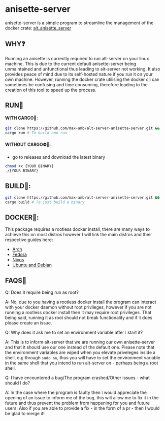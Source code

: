 # anisette-server
anisette-server is a simple program to streamline the management of the docker crate: [alt_anisette_server](https://hub.docker.com/r/nyamisty/alt_anisette_server)

## WHY❓
Running an anisette is currently required to run alt-server on your linux machine. This is due to the current default anisette-server being unmaintained and unfunctional thus leading to alt-server not working. It also provides peace of mind due to its self-hosted nature if you run it on your own machine. However, running the docker crate utilising the docker cli can sometimes be confusing and time consuming, therefore leading to the creation of this tool to speed up the process.

## RUN🏃
#### WITH CARGO🚚:
```bash
git clone https://github.com/max-amb/alt-server-anisette-server.git && cd alt-server-anisette-server
cargo run # To build and run 
```
#### WITHOUT CARGO⛔🚚:
- go to releases and download the latest binary
```bash
chmod +x {YOUR BINARY}
./{YOUR BINARY}
```
## BUILD👷:
```bash
git clone https://github.com/max-amb/alt-server-anisette-server.git && cd alt-server-anisette-server
cargo build # To just build a binary
```

## DOCKER🐳:
This package requires a rootless docker install, there are many ways to achieve this on most distros however I will link the main distros and their respective guides here:
- [Arch](https://wiki.archlinux.org/title/Docker#Rootless_Docker_daemon)
- [Fedora](https://developer.fedoraproject.org/tools/docker/docker-installation.html)
- [Nixos](https://nixos.wiki/wiki/Docker#Rootless_docker)
- [Ubuntu and Debian](https://linuxhandbook.com/rootless-docker/)

## FAQS🙋
Q: Does it require being run as root?

A: No, due to you having a rootless docker install the program can interact with your docker daemon without root privileges, however if you are not running a rootless docker install then it may require root privileges. That being said, running it as root should not break functionality and if it does please create an issue.

Q: Why does it ask me to set an environment variable after I start it?

A: This is to inform alt-server that we are running our own anisette-server and that it should use our one instead of the default one. Please note that the environment variables are wiped when you elevate priveleges inside a shell, e.g through ```sudo su```, thus you will have to set the environment variable in the same shell that you intend to run alt-server on - perhaps being a root shell.

Q: I have encountered a bug/The program crashed/Other issues - what should I do?

A: In the case where the program is faulty then I would appreciate the opening of an issue to inform me of the bug, this will allow me to fix it in the future and thus prevent the problem from happening for you and future users. Also if you are able to provide a fix - in the form of a pr - then I would be glad to merge it!
